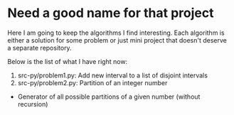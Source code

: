 # Need a good name for that project

Here I am going to keep the algorithms I find interesting.
Each algorithm is either a solution for some problem or just mini project 
that doesn't deserve a separate repository.

Below is the list of what I have right now:

1. src-py/problem1.py: Add new interval to a list of disjoint intervals
2. src-py/problem2.py: Partition of an integer number
  * Generator of all possible partitions of a given number (without recursion)
